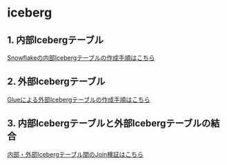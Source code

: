 # iceberg

## 1. 内部Icebergテーブル
[Snowflakeの内部Icebergテーブルの作成手順はこちら](01_snowflake_iceberg.md)

## 2. 外部Icebergテーブル
[Glueによる外部Icebergテーブルの作成手順はこちら](02_glue_iceberg.md)

## 3. 内部Icebergテーブルと外部Icebergテーブルの結合
[内部・外部Icebergテーブル間のJoin検証はこちら](03_join.md)
